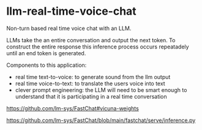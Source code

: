 # llm-real-time-voice-chat
Non-turn based real time voice chat with an LLM.


LLMs take the an entire conversation and output the next token. To construct the entire response this inference process occurs repeatadely until an end token is generated.

Components to this application:

- real time text-to-voice: to generate sound from the llm output
- real time voice-to-text: to translate the users voice into text
- clever prompt engineering: the LLM will need to be smart enough to understand that it is participating in a real time conversation



https://github.com/lm-sys/FastChat#vicuna-weights

https://github.com/lm-sys/FastChat/blob/main/fastchat/serve/inference.py

